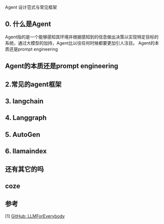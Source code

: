 Agent 设计范式与常见框架

## 0. 什么是Agent
Agent指的是一个能够感知其环境并根据感知到的信息做出决策以实现特定目标的系统，通过大模型的加持，Agent比以往任何时候都要更加引人注目。
Agent的本质还是prompt engineering 


##  Agent的本质还是prompt engineering

## 2.常见的agent框架

## 3. langchain

## 4. Langgraph

## 5. AutoGen

## 6. llamaindex

## 还有其它的吗

## coze

##  


## 参考

<div id="refer-anchor-1"></div>

[1] [GitHub: LLMForEverybody](https://github.com/luhengshiwo/LLMForEverybody)



